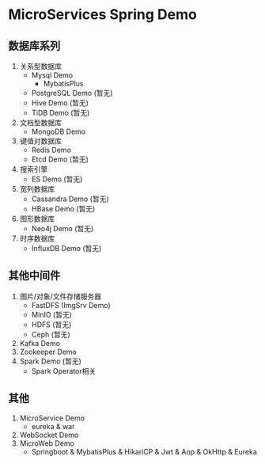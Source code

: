 # MicroServices Spring Demo

## 数据库系列
1. 关系型数据库
    - Mysql Demo
        - MybatisPlus
    - PostgreSQL Demo (暂无)
    - Hive Demo (暂无)
    - TiDB Demo (暂无)
2. 文档型数据库
    - MongoDB Demo
3. 键值对数据库
    - Redis Demo
    - Etcd Demo (暂无)
4. 搜索引擎
    - ES Demo (暂无)
5. 宽列数据库
    - Cassandra Demo (暂无)
    - HBase Demo (暂无)
6. 图形数据库
    - Neo4j Demo (暂无)
7. 时序数据库
    - InfluxDB Demo (暂无)

## 其他中间件
1. 图片/对象/文件存储服务器
    - FastDFS (ImgSrv Demo)
    - MinIO (暂无)
    - HDFS (暂无)
    - Ceph (暂无)
2. Kafka Demo
3. Zookeeper Demo
4. Spark Demo (暂无)
    - Spark Operator相关

## 其他
1. MicroService Demo
    - eureka & war
2. WebSocket Demo
3. MicroWeb Demo
    - Springboot & MybatisPlus & HikariCP & Jwt & Aop & OkHttp & Eureka